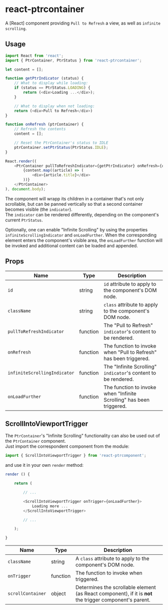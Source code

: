 # react-ptrcontainer

A [React] component providing `Pull to Refresh` a view, as well as `infinite scrolling`.

## Usage

```JavaScript
import React from 'react';
import { PtrContainer, PtrStatus } from 'react-ptrcontainer';

let content = [];

function getPtrIndicator (status) {
    // What to display while loading:
    if (status == PtrStatus.LOADING) {
        return (<div>Loading ...</div>);
    }

    // What to display when not loading:
    return (<div>Pull to Refresh</div>)
}

function onRefresh (ptrContainer) {
    // Refresh the contents
    content = [];

    // Reset the PtrContainer's status to IDLE
    ptrContainer.setPtrStatus(PtrStatus.IDLE);
}

React.render((
    <PtrContainer pullToRefreshIndicator={getPtrIndicator} onRefresh={onRefresh}>
        {content.map((article) => (
            <div>{article.title}</div>
        ))}
    </PtrContainer>
), document.body);
```

The component will wrapp its children in a container that's not only scrollable, but can be panned vertically so that a second container becomes visible (the `indicator`).  
The `indicator` can be rendered differently, depending on the component's current `PtrStatus`.

Optionally, one can enable "Infinite Scrolling" by using the properties `infiniteScrollingIndicator` and `onLoadFurther`. When the corresponding element enters the component's visible area, the `onLoadFurther` function will be invoked and additional content can be loaded and appended.

## Props

Name                         | Type     | Description
-----------------------------|----------|------------
`id`                         | string   | `id` attribute to apply to the component's DOM node.
`className`                  | string   | `class` attribute to apply to the component's DOM node.
`pullToRefreshIndicator`     | function | The "Pull to Refresh" `indicator`'s content to be rendered.
`onRefresh`                  | function | The function to invoke when "Pull to Refresh" has been triggered.
`infiniteScrollingIndicator` | function | The "Infinite Scrolling" `indicator`'s content to be rendered.
`onLoadFurther`              | function | The function to invoke when "Infinite Scrolling" has been triggered.

## ScrollIntoViewportTrigger

The `PtrContainer`'s "Infinite Scrolling" functionality can also be used out of the `PtrContainer` component.  
Just import the correspondent component from the module:

```JavaScript
import { ScrollIntoViewportTrigger } from 'react-ptrcomponent';
```

and use it in your own `render` method:

```JavaScript
render () {

    return (

        // ...

        <ScrollIntoViewportTrigger onTrigger={onLoadFurther}>
            Loading more ...
        </ScrollIntoViewportTrigger>

        // ...

    );

}
```

Name              | Type     | Description
------------------|----------|------------
`className`       | string   | A `class` attribute to apply to the component's DOM node.
`onTrigger`       | function | The function to invoke when triggered.
`scrollContainer` | object   | Determines the scrollable element (as React component), if it is **not** the trigger component's parent.
